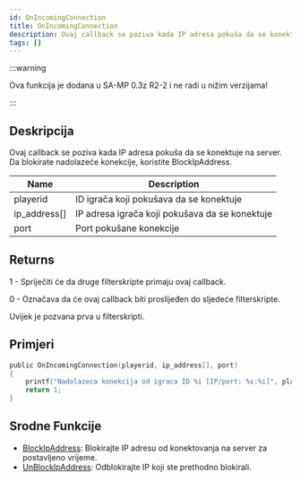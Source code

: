 ```yaml
---
id: OnIncomingConnection
title: OnIncomingConnection
description: Ovaj callback se poziva kada IP adresa pokuša da se konektuje na server.
tags: []
---
```


:::warning

Ova funkcija je dodana u SA-MP 0.3z R2-2 i ne radi u nižim verzijama!

:::

## Deskripcija

Ovaj callback se poziva kada IP adresa pokuša da se konektuje na server. Da blokirate nadolazeće konekcije, koristite BlockIpAddress.

| Name         | Description                                    |
| ------------ | ---------------------------------------------- |
| playerid     | ID igrača koji pokušava da se konektuje        |
| ip_address[] | IP adresa igrača koji pokušava da se konektuje |
| port         | Port pokušane konekcije                        |

## Returns

1 - Spriječiti će da druge filterskripte primaju ovaj callback.

0 - Označava da će ovaj callback biti proslijeđen do sljedeće filterskripte.

Uvijek je pozvana prva u filterskripti.

## Primjeri

```c
public OnIncomingConnection(playerid, ip_address[], port)
{
    printf("Nadolazeca konekcija od igraca ID %i [IP/port: %s:%i]", playerid, ip_address, port);
    return 1;
}
```

## Srodne Funkcije

- [BlockIpAddress](../functions/BlockIpAddress.md): Blokirajte IP adresu od konektovanja na server za postavljeno vrijeme.
- [UnBlockIpAddress](../functions/UnBlockIpAddress.md): Odblokirajte IP koji ste prethodno blokirali.
